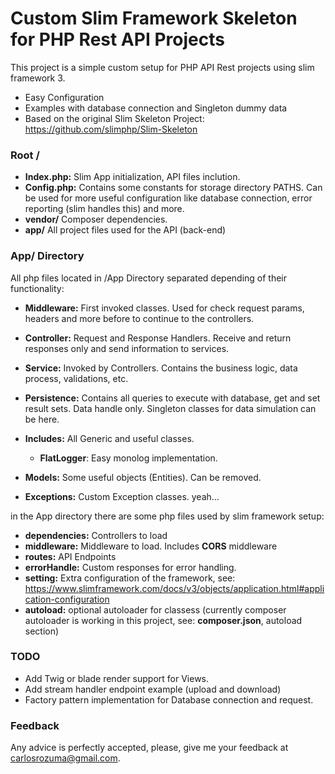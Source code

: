 # Custom Slim Framework Skeleton for PHP Rest API Projects
This project is a simple custom setup for PHP API Rest projects using slim framework 3. 

* Easy Configuration
* Examples with database connection and Singleton dummy data
* Based on the original Slim Skeleton Project: https://github.com/slimphp/Slim-Skeleton


### Root /

* __Index.php:__ Slim App initialization, API files inclution.
* __Config.php:__ Contains some constants for storage directory PATHS. Can be used for more useful configuration like database connection, error reporting (slim handles this) and more.
* __vendor/__ Composer dependencies.
* __app/__ All project files used for the API (back-end)


### App/ Directory
All php files located in /App Directory separated depending of their functionality:

* __Middleware:__ First invoked classes. Used for check request params, headers and more before to continue to the controllers.

* __Controller:__ Request and Response Handlers. Receive and return responses only and send information to services.

* __Service:__ Invoked by Controllers. Contains the business logic, data process, validations, etc.

* __Persistence:__ Contains all queries to execute with database, get and set result sets. Data handle only. Singleton classes for data simulation can be here.

* __Includes:__ All Generic and useful classes. 

    * __FlatLogger__: Easy monolog implementation.

* __Models:__ Some useful objects (Entities). Can be removed.

* __Exceptions:__ Custom Exception classes. yeah...


in the App directory there are some php files used by slim framework setup:

* __dependencies:__ Controllers to load
* __middleware:__ Middleware to load. Includes __CORS__ middleware
* __routes:__ API Endpoints
* __errorHandle:__ Custom responses for error handling.
* __setting:__ Extra configuration of the framework, see: https://www.slimframework.com/docs/v3/objects/application.html#application-configuration
* __autoload:__ optional autoloader for classess (currently composer autoloader is working in this project, see: __composer.json__, autoload section)


### TODO
* Add Twig or blade render support for Views.
* Add stream handler endpoint example (upload and download)
* Factory pattern implementation for Database connection and request.

### Feedback
Any advice is perfectly accepted, please, give me your feedback at carlosrozuma@gmail.com.